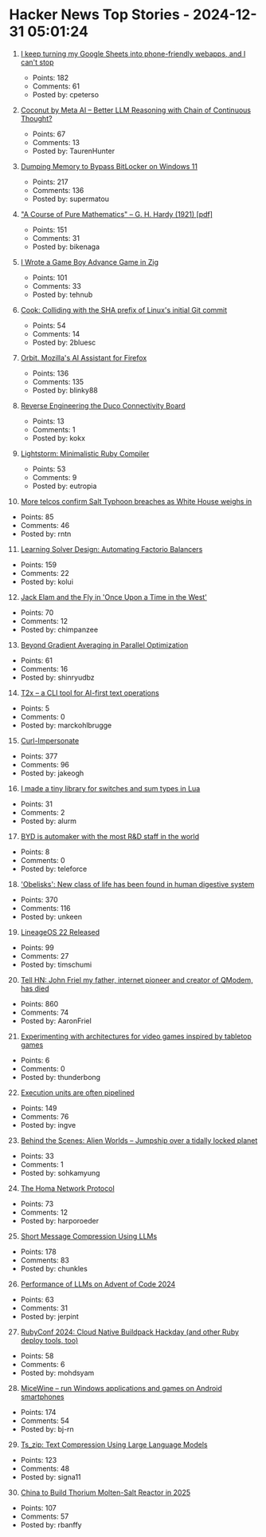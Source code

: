 # Hacker News Top Stories - 2024-12-31 05:01:24

1. [I keep turning my Google Sheets into phone-friendly webapps, and I can't stop](https://arstechnica.com/gadgets/2024/12/making-tiny-no-code-webapps-out-of-spreadsheets-is-a-weirdly-fulfilling-hobby/)
   - Points: 182
   - Comments: 61
   - Posted by: cpeterso

2. [Coconut by Meta AI – Better LLM Reasoning with Chain of Continuous Thought?](https://aipapersacademy.com/chain-of-continuous-thought/)
   - Points: 67
   - Comments: 13
   - Posted by: TaurenHunter

3. [Dumping Memory to Bypass BitLocker on Windows 11](https://noinitrd.github.io/Memory-Dump-UEFI/)
   - Points: 217
   - Comments: 136
   - Posted by: supermatou

4. ["A Course of Pure Mathematics" – G. H. Hardy (1921) [pdf]](https://www.gutenberg.org/files/38769/38769-pdf.pdf)
   - Points: 151
   - Comments: 31
   - Posted by: bikenaga

5. [I Wrote a Game Boy Advance Game in Zig](https://jonot.me/posts/zig-gba/)
   - Points: 101
   - Comments: 33
   - Posted by: tehnub

6. [Cook: Colliding with the SHA prefix of Linux's initial Git commit](https://lwn.net/Articles/1003797/)
   - Points: 54
   - Comments: 14
   - Posted by: 2bluesc

7. [Orbit. Mozilla's AI Assistant for Firefox](https://orbitbymozilla.com/)
   - Points: 136
   - Comments: 135
   - Posted by: blinky88

8. [Reverse Engineering the Duco Connectivity Board](https://github.com/kokx/duco-analysis)
   - Points: 13
   - Comments: 1
   - Posted by: kokx

9. [Lightstorm: Minimalistic Ruby Compiler](https://blog.llvm.org/posts/2024-12-03-minimalistic-ruby-compiler/)
   - Points: 53
   - Comments: 9
   - Posted by: eutropia

10. [More telcos confirm Salt Typhoon breaches as White House weighs in](https://www.theregister.com/2024/12/30/att_verizon_confirm_salt_typhoon_breach/)
   - Points: 85
   - Comments: 46
   - Posted by: rntn

11. [Learning Solver Design: Automating Factorio Balancers](https://gianlucaventurini.com/posts/2024/factorio-sat)
   - Points: 159
   - Comments: 22
   - Posted by: kolui

12. [Jack Elam and the Fly in 'Once Upon a Time in the West'](https://pov.imv.au.dk/Issue_24/section_1/artc4A.html)
   - Points: 70
   - Comments: 12
   - Posted by: chimpanzee

13. [Beyond Gradient Averaging in Parallel Optimization](https://arxiv.org/abs/2412.18052)
   - Points: 61
   - Comments: 16
   - Posted by: shinryudbz

14. [T2x – a CLI tool for AI-first text operations](https://www.shruggingface.com/microblog/2024/11/28/t2x-a-cli-tool-for-ai-first-text-operations)
   - Points: 5
   - Comments: 0
   - Posted by: marckohlbrugge

15. [Curl-Impersonate](https://github.com/lexiforest/curl-impersonate)
   - Points: 377
   - Comments: 96
   - Posted by: jakeogh

16. [I made a tiny library for switches and sum types in Lua](https://github.com/alurm/lua-match)
   - Points: 31
   - Comments: 2
   - Posted by: alurm

17. [BYD is automaker with the most R&D staff in the world](https://electrek.co/2024/09/13/byd-worlds-largest-automaker-rd-workforce/)
   - Points: 8
   - Comments: 0
   - Posted by: teleforce

18. ['Obelisks': New class of life has been found in human digestive system](https://www.sciencealert.com/obelisks-entirely-new-class-of-life-has-been-found-in-the-human-digestive-system)
   - Points: 370
   - Comments: 116
   - Posted by: unkeen

19. [LineageOS 22 Released](https://lineageos.org/Changelog-29/)
   - Points: 99
   - Comments: 27
   - Posted by: timschumi

20. [Tell HN: John Friel my father, internet pioneer and creator of QModem, has died](undefined)
   - Points: 860
   - Comments: 74
   - Posted by: AaronFriel

21. [Experimenting with architectures for video games inspired by tabletop games](http://paulgestwicki.blogspot.com/2024/12/experimenting-with-software.html)
   - Points: 6
   - Comments: 0
   - Posted by: thunderbong

22. [Execution units are often pipelined](https://blog.xoria.org/pipelining/)
   - Points: 149
   - Comments: 76
   - Posted by: ingve

23. [Behind the Scenes: Alien Worlds – Jumpship over a tidally locked planet](https://www.blendernation.com/2024/12/24/behind-the-scenes-alien-worlds-jumpship-over-a-tidally-locked-planet/)
   - Points: 33
   - Comments: 1
   - Posted by: sohkamyung

24. [The Homa Network Protocol](https://lwn.net/SubscriberLink/1003059/41b1d2ea281b6779/)
   - Points: 73
   - Comments: 12
   - Posted by: harporoeder

25. [Short Message Compression Using LLMs](https://bellard.org/ts_sms/)
   - Points: 178
   - Comments: 83
   - Posted by: chunkles

26. [Performance of LLMs on Advent of Code 2024](https://www.jerpint.io/blog/advent-of-code-llms/)
   - Points: 63
   - Comments: 31
   - Posted by: jerpint

27. [RubyConf 2024: Cloud Native Buildpack Hackday (and other Ruby deploy tools, too)](https://www.schneems.com/rubyconf-2024-hackday/)
   - Points: 58
   - Comments: 6
   - Posted by: mohdsyam

28. [MiceWine – run Windows applications and games on Android smartphones](https://github.com/KreitinnSoftware/MiceWine-Application)
   - Points: 174
   - Comments: 54
   - Posted by: bj-rn

29. [Ts_zip: Text Compression Using Large Language Models](https://bellard.org/ts_zip/)
   - Points: 123
   - Comments: 48
   - Posted by: signa11

30. [China to Build Thorium Molten-Salt Reactor in 2025](https://spectrum.ieee.org/chinas-thorium-molten-salt-reactor)
   - Points: 107
   - Comments: 57
   - Posted by: rbanffy

